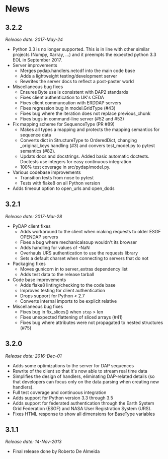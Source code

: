 News
====

3.2.2
-----

*Release date: 2017-May-24*

* Python 3.3 is no longer supported. This is in line with
  other similar projects (Numpy, Xarray, ...) and it preempts the
  expected python 3.3 EOL in September 2017.
* Server improvements
  * Merges pydap.handlers.netcdf into the main code base
  * Adds a lightweight testing/development server
  * Rewrites the server docs to reflect a post-paster world
* Miscellaneous bug fixes
  * Ensures Byte use is consistent with DAP2 standards
  * Fixes client authentication to UK's CEDA
  * Fixes client communcation with ERDDAP servers
  * Fixes regression bug in model.GridType (#43)
  * Fixes bug where the iteration does not replace previous_chunk
  * Fixes bugs in command-line server (#52 and #53)
* Fix mapping scheme for SequenceType (PR #89)
  * Makes all types a mapping and protects the mapping semantics for sequence data
  * Converts dict in StructureType to OrderedDict, changing
    _original_keys handling (#3) and convers test_model.py to pytest
    semantics (#82).
  * Updats docs and docstrings. Added basic automatic
    doctests. Doctests use integers for easy continuous integration
  * 100% test coverage in src/pydap/model.py.
* Various codebase improvements
  * Transition tests from nose to pytest
  * Tests with flake8 on all Python version
* Adds timeout option to open_urls and open_dods


3.2.1
-----

*Release date: 2017-Mar-28*

* PyDAP client fixes
  * Adds workaround to the client when making requests to older ESGF OPENDAP servers
  * Fixes a bug where mechanicalsoup wouldn't its browser
  * Adds handling for values of -NaN
  * Overhauls URS authentication to use the requests library
  * Sets a default charset when connecting to servers that do not
* Packaging fixes
  * Moves gunicorn in to server_extras dependency list
  * Adds test data to the release tarball
* Code base improvements
  * Adds flake8 linting/checking to the code base
  * Improves testing for client authentication
  * Drops support for Python < 2.7
  * Converts internal imports to be explicit relative
* Miscellaneous bug fixes
  * Fixes bug in fix_slices() when `stop` > len
  * Fixes unexpected flattening of sliced arrays (#41)
  * Fixes bug where attributes were not propagated to nested structures (#75)


3.2.0
-----

*Release date: 2016-Dec-01*

* Adds some optimizations to the server for DAP sequences
* Rewrite of the client so that it's now able to stream real time data
* Simplifies the design of handlers, eliminating DAP-related details
  (so that developers can focus only on the data parsing when creating
  new handlers).
* Full test coverage and continuous integration
* Adds support for Python version 3.3 through 3.5
* Adds support for federated authentication through the Earth System
  Grid Federation (ESGF) and NASA User Registration System (URS).
* Fixes HTML response to show all dimensions for BaseType variables

3.1.1
-----

*Release date: 14-Nov-2013*

* Final release done by Roberto De Almeida
